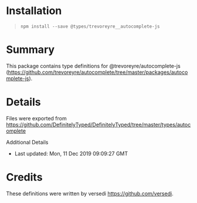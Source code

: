 # Installation
> `npm install --save @types/trevoreyre__autocomplete-js`

# Summary
This package contains type definitions for @trevoreyre/autocomplete-js (https://github.com/trevoreyre/autocomplete/tree/master/packages/autocomplete-js).

# Details
Files were exported from https://github.com/DefinitelyTyped/DefinitelyTyped/tree/master/types/autocomplete

Additional Details
 * Last updated: Mon, 11 Dec 2019 09:09:27 GMT

# Credits
These definitions were written by versedi <https://github.com/versedi>.
